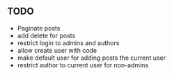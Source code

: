 ## TODO ##

+ Paginate posts
+ add delete for posts
+ restrict login to admins and authors
+ allow create user with code
+ make default user for adding posts the current user
+ restrict author to current user for non-admins

